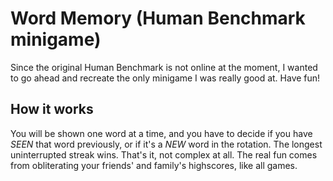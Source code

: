 # Word Memory (Human Benchmark minigame)

Since the original Human Benchmark is not online at the moment, I wanted to go ahead and recreate the only minigame I was really good at. Have fun!

## How it works

You will be shown one word at a time, and you have to decide if you have *SEEN* that word previously, or if it's a *NEW* word in the rotation. The longest uninterrupted streak wins. That's it, not complex at all. The real fun comes from obliterating your friends' and family's highscores, like all games. 